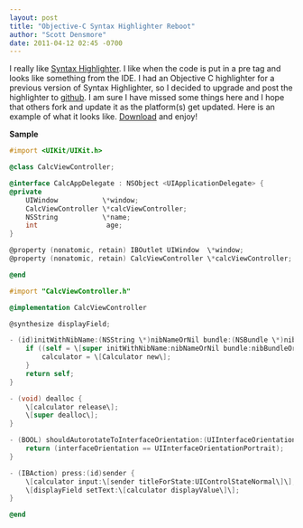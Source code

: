 ```yaml
---
layout: post
title: "Objective-C Syntax Highlighter Reboot"
author: "Scott Densmore"
date: 2011-04-12 02:45 -0700
---
```


I really like [Syntax Highlighter](http://alexgorbatchev.com/SyntaxHighlighter/). I like when the code is put in a pre tag and looks like something from the IDE. I had an Objective C highlighter for a previous version of Syntax Highlighter, so I decided to upgrade and post the highlighter to [github](https://github.com/scottdensmore/ObjectiveCSyntaxHighlighter). I am sure I have missed some things here and I hope that others fork and update it as the platform(s) get updated. Here is an example of what it looks like. [Download](https://github.com/scottdensmore/ObjectiveCSyntaxHighlighter) and enjoy!

**Sample**

```objective-c
#import <UIKit/UIKit.h>

@class CalcViewController;

@interface CalcAppDelegate : NSObject <UIApplicationDelegate> {
@private
    UIWindow           \*window;
    CalcViewController \*calcViewController;
    NSString           \*name;
    int                 age;
}

@property (nonatomic, retain) IBOutlet UIWindow  \*window;
@property (nonatomic, retain) CalcViewController \*calcViewController;

@end
```

```objective-c
#import "CalcViewController.h"

@implementation CalcViewController

@synthesize displayField;

- (id)initWithNibName:(NSString \*)nibNameOrNil bundle:(NSBundle \*)nibBundleOrNil {
    if ((self = \[super initWithNibName:nibNameOrNil bundle:nibBundleOrNil\])) {
        calculator = \[Calculator new\];
    }
    return self;
}

- (void) dealloc {
    \[calculator release\];
    \[super dealloc\];
}

- (BOOL) shouldAutorotateToInterfaceOrientation:(UIInterfaceOrientation)interfaceOrientation {
    return (interfaceOrientation == UIInterfaceOrientationPortrait);
}

- (IBAction) press:(id)sender {
    \[calculator input:\[sender titleForState:UIControlStateNormal\]\];
    \[displayField setText:\[calculator displayValue\]\];
}

@end
```